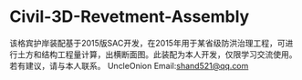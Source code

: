 # Civil-3D-Revetment-Assembly
该格宾护岸装配基于2015版SAC开发，在2015年用于某省级防洪治理工程，可进行土方和结构工程量计算，出横断面图。此装配为本人开发，仅限学习交流使用。若有建议，请与本人联系。
UncleOnion
Email:shand521@qq.com
